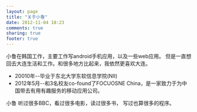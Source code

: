 ```yaml
---
layout: page
title: "关于小鲁"
date: 2012-11-04 18:23
comments: true
sharing: true
footer: true
---
```

小鲁在韩国工作，主要工作写android手机应用，以及一些web应用。
但是一直想回去大连生活和工作。和很多地方比起来，我依然更喜欢大连。

* 20010年--毕业于东北大学东软信息学院(NII)
* 2012年5月--和3名校友co-found了FOCUOSNE China，是一家致力于为中国带去有用有趣服务的移动应用公司。

小鲁 听过很多BBC，看过很多电影，读过很多书，
写过也算很多的程序。


